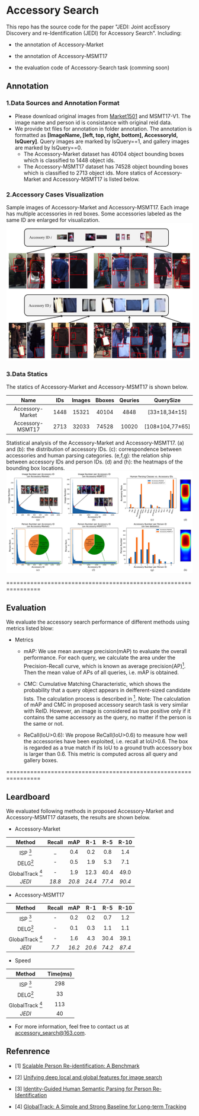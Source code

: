 # Accessory Search

This repo has the source code for the paper "JEDI: Joint accEssory Discovery and re-Identification (JEDI) for Accessory Search". Including:

* the annotation of Accessory-Market

* the annotation of Accessory-MSMT17

* the evaluation code of Accessory-Search task (comming soon)

## Annotation

### 1.Data Sources and Annotation Format
* Please download original images from [Market1501](http://zheng-lab.cecs.anu.edu.au/Project/project_reid.html) and MSMT17-V1. The image name and person id is consistance with original reid data. 
* We provide txt files for annotation in folder annotation. The annotation is formatted as **[ImageName, [left, top, right, bottom], AccessoryId, IsQuery]**. Query images are marked by IsQuery==1, and gallery images are marked by IsQuery==0.     
  * The Accessory-Market dataset has 40104 object bounding boxes which is classified to 1448 object ids.
  * The Accessory-MSMT17 dataset has 74528 object bounding boxes which is classified to 2713 object ids.
  More statics of Accessory-Market and Accessory-MSMT17 is listed below.

### 2.Accessory Cases Visualization
Sample images of Accessory-Market and Accessory-MSMT17. Each image has multiple accessories in red boxes. Some accessories labeled as the same ID are enlarged for visualization.  
![cases_visualization](https://github.com/Accessory-Search/Accessory-Search/blob/main/Images/20210420144758.jpg)


### 3.Data Statics

The statics of Accessory-Market and Accessory-MSMT17 is shown below. 

| Name             | IDs  | Images | Bboxes | Qeuries | QuerySize           |
| :--:             | :--: | :--:   | :--:   | :--:    | :--:                |
| Accessory-Market | 1448 | 15321  | 40104  | 4848    | [33&plusmn;18,34&plusmn;15]   | 
| Accessory-MSMT17 | 2713 | 32033  | 74528  | 10020   | [108&plusmn;104,77&plusmn;65] |

Statistical analysis of the Accessory-Market and Accessory-MSMT17. (a) and (b): the distribution of accessory IDs. (c): correspondence between accessories and human parsing categories. (e,f,g): the relation ship between accessory IDs and person IDs. (d) and (h): the heatmaps of the bounding box locations.
![dataset_distribution](https://github.com/Accessory-Search/Accessory-Search/blob/main/Images/datacurve1.jpg)

================================================================

## Evaluation
We evaluate the accessory search performance of different methods using metrics listed blow:

* Metrics   
    * mAP: We use mean average precision(mAP) to evaluate the overall performance. For each query, we calculate the area under the Precision-Recall curve, which is known as average precision(AP)[<sup>1<sup>](#refer-anchor-1). Then the mean value of APs of all queries, i.e. mAP is obtained.
    * CMC: Cumulative Matching Characteristic, which shows the probability that a query object appears in deifferent-sized candidate lists. The calculation process is described in [<sup>1<sup>](#refer-anchor-1). 
    Note: The calculation of mAP and CMC in proposed accessory search task is very similar with ReID. However, an image is considered as true positive only if it contains the same accessory as the query, no matter if the person is the same or not.
   
    * ReCall(IoU>0.6): We propose ReCall(IoU>0.6) to measure how well the accessories have been exploited, i.e. recall at IoU>0.6. The box is regarded as a true match if its IoU to a ground truth accessory box is larger than 0.6. This metric is computed across all query and gallery boxes.


================================================================

## Leardboard

We evaluated following methods in proposed Accessory-Market and Accessory-MSMT17 datasets, the results are shown below.

* Accessory-Market

| Method | Recall | mAP | R-1 | R-5 | R-10 |
| :--:   | :--:   | :--:| :--:| :--:| :--: |
| ISP [<sup>3<sup>](#refer-anchor-3)    |    _    |   0.4  |  0.2   |   0.8  |   1.4   |
| DELG[<sup>2<sup>](#refer-anchor-2)   |    -   | 0.5    |  1.9   |   5.3  |   7.1   |
| GlobalTrack [<sup>4<sup>](#refer-anchor-4) | -   |   1.9  |   12.3  |   40.4  |  49.0    |
| *JEDI*   |     *18.8*   |  *20.8*  |   *24.4*  |  *77.4*   |   *90.4*   |

* Accessory-MSMT17

| Method | Recall | mAP | R-1 | R-5 | R-10 |
| :--:   | :--:   | :--:| :--:| :--:| :--: |
| ISP [<sup>3<sup>](#refer-anchor-3)    |   -     |  0.2   |   0.2  |  0.7   |  1.2    |
| DELG[<sup>2<sup>](#refer-anchor-2)   |    -    |  0.1   |   0.3  |  1.1   |  1.1    |
| GlobalTrack [<sup>4<sup>](#refer-anchor-4) | -  |   1.6  |  4.3   |  30.4   |  39.1    |
| *JEDI*   |    *7.7*    |  *16.2*   |  *20.6*   |  *74.2*   |  *87.4*    |


* Speed

| Method | Time(ms) | 
| :--:   | :--:   |
| ISP [<sup>3<sup>](#refer-anchor-3)    |   298     |  
| DELG[<sup>2<sup>](#refer-anchor-2)   |   33    |  
| GlobalTrack [<sup>4<sup>](#refer-anchor-4) | 113  |   
| *JEDI*   |    40    |


* For more information, feel free to contact us at accessory_search@163.com. 


## Refenrence
<div id="refer-anchor-1"></div>

- [1] [Scalable Person Re-identification: A Benchmark](https://www.cv-foundation.org/openaccess/content_iccv_2015/papers/Zheng_Scalable_Person_Re-Identification_ICCV_2015_paper.pdf) 

<div id="refer-anchor-2"></div>

- [2] [Unifying deep local and global features for image search](https://arxiv.org/pdf/2001.05027.pdf)

<div id="refer-anchor-3"></div>

- [3] [Identity-Guided Human Semantic Parsing for Person Re-Identification](https://arxiv.org/pdf/2007.13467.pdf)

<div id="refer-anchor-4"></div>

- [4] [GlobalTrack: A Simple and Strong Baseline for Long-term Tracking](https://arxiv.org/pdf/1912.08531.pdf)

